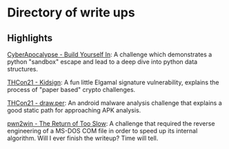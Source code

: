 # Directory of write ups

## Highlights

[CyberApocalypse - Build Yourself In](writeups/cyberapocalypse_build_yourself_in.md): A challenge which demonstrates a python "sandbox" escape and lead to a deep dive into python data structures. 

[THCon21 - Kidsign](writeups/kidsign.md): A fun little Elgamal signature vulnerability, explains the process of "paper based" crypto challenges.

[THCon21 - draw.per](writeups/thcon21_drawper.md): An android malware analysis challenge that explains a good static path for approaching APK analysis.

[pwn2win - The Return of Too Slow](writeups/pwn2win_too_slow.md): A challenge that required the reverse engineering of a MS-DOS COM file in order to speed up its internal algorithm. Will I ever finish the writeup? Time will tell.